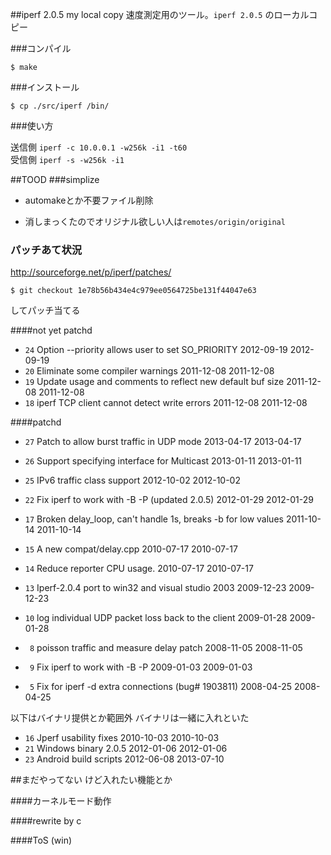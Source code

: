 ##iperf 2.0.5 my local copy
速度測定用のツール。`iperf 2.0.5` のローカルコピー  

###コンパイル

    $ make  

###インストール

    $ cp ./src/iperf /bin/  

###使い方

送信側 `iperf -c 10.0.0.1 -w256k -i1 -t60`   
受信側 `iperf -s -w256k -i1`   

##TOOD
###simplize

* automakeとか不要ファイル削除  

* 消しまっくたのでオリジナル欲しい人は`remotes/origin/original`   

### パッチあて状況

http://sourceforge.net/p/iperf/patches/  

    $ git checkout 1e78b56b434e4c979ee0564725be131f44047e63   

してパッチ当てる

####not yet patchd

* `24` Option --priority allows user to set SO_PRIORITY                  2012-09-19  2012-09-19  
* `20` Eliminate some compiler warnings                                  2011-12-08  2011-12-08  
* `19` Update usage and comments to reflect new default buf size         2011-12-08  2011-12-08  
* `18` iperf TCP client cannot detect write errors                       2011-12-08  2011-12-08  

####patchd

* `27` Patch to allow burst traffic in UDP mode                          2013-04-17  2013-04-17  
* `26` Support specifying interface for Multicast                        2013-01-11  2013-01-11  
* `25` IPv6 traffic class support                                        2012-10-02  2012-10-02  
* `22` Fix iperf to work with -B -P (updated 2.0.5)                      2012-01-29  2012-01-29  
* `17` Broken delay_loop, can't handle 1s, breaks -b for low values      2011-10-14  2011-10-14  
* `15` A new compat/​delay.cpp                                           2010-07-17  2010-07-17  
* `14` Reduce reporter CPU usage.                                        2010-07-17  2010-07-17  
* `13` Iperf-2.0.4 port to win32 and visual studio 2003                  2009-12-23  2009-12-23  

* `10` log individual UDP packet loss back to the client                 2009-01-28  2009-01-28  
* ` 8` poisson traffic and measure delay patch                           2008-11-05  2008-11-05  
* ` 9` Fix iperf to work with -B -P                                      2009-01-03  2009-01-03  
* ` 5` Fix for iperf -d extra connections (bug# 1903811)                 2008-04-25  2008-04-25  

以下はバイナリ提供とか範囲外 バイナリは一緒に入れといた  

* `16`    Jperf usability fixes                                          2010-10-03  2010-10-03  
* `21`    Windows binary 2.0.5                                           2012-01-06  2012-01-06  
* `23`    Android build scripts                                          2012-06-08  2013-07-10  

##まだやってない けど入れたい機能とか

####カーネルモード動作   

####rewrite by c   

####ToS  (win)  

